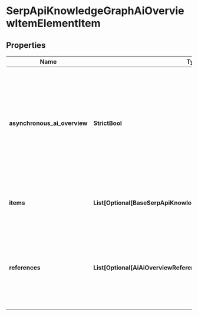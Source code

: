 # SerpApiKnowledgeGraphAiOverviewItemElementItem


## Properties

| Name | Type | Description | Notes |
|------------ | ------------- | ------------- | -------------|
**asynchronous_ai_overview** | **StrictBool** | indicates whether the element is loaded asynchronically<br>if true, the ai_overview element is loaded asynchronically;<br>if false, the ai_overview element is loaded from cache; |[optional]|
**items** | **List[Optional[BaseSerpApiKnowledgeGraphAiOverviewElementItem]]** | additional items present in the element<br>if there are none, equals null |[optional]|
**references** | **List[Optional[AiAiOverviewReferenceInfo]]** | additional references relevant to the item<br>includes references to webpages that may have been used to generate the ai_overview |[optional]|
